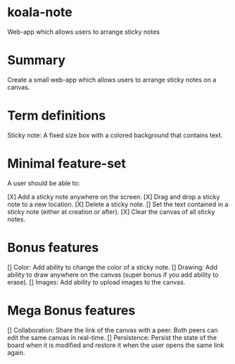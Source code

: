 # koala-note
Web-app which allows users to arrange sticky notes

Summary
=======

Create a small web-app which allows users to arrange sticky notes on a canvas.

Term definitions
==============

Sticky note: A fixed size box with a colored background that contains text.

Minimal feature-set
=================

A user should be able to:

[X] Add a sticky note anywhere on the screen.
[X] Drag and drop a sticky note to a new location.
[X] Delete a sticky note.
[] Set the text contained in a sticky note (either at creation or after).
[X] Clear the canvas of all sticky notes.

Bonus features
==============

[] Color: Add ability to change the color of a sticky note.
[] Drawing: Add ability to draw anywhere on the canvas (super bonus if you add ability to erase).
[] Images: Add ability to upload images to the canvas.

Mega Bonus features
===================

[] Collaboration: Share the link of the canvas with a peer. Both peers can edit the same canvas in real-time.
[] Persistence: Persist the state of the board when it is modified and restore it when the user opens the same link again.
